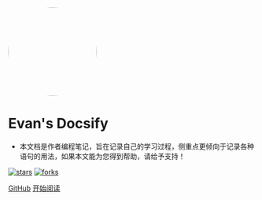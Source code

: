 <img width="180px" style="border-radius: 50%" bor src="https://liyiwen-picgo.oss-cn-beijing.aliyuncs.com/rats.png">

# Evan's Docsify

- 本文档是作者编程笔记，旨在记录自己的学习过程，侧重点更倾向于记录各种语句的用法，如果本文能为您得到帮助，请给予支持！

[![stars](https://badgen.net/github/commits/littlewhitelyw/docsify?icon=git&color=4ab8a1)](https://github.com/littlewhitelyw/docsify) [![forks](https://badgen.net/github/forks/littlewhitelyw/docsify?icon=github&color=4ab8a1)](https://github.com/littlewhitelyw/docsify)

[GitHub](<https://github.com/littlewhitelyw/docsify>)
[开始阅读](README.md)